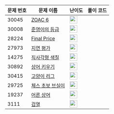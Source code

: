 | 문제 번호 | 문제 이름 | 난이도 | 풀이 코드 |
| --- | --- | --- | --- |
| 30045 | [ZOAC 6](https://www.acmicpc.net/problem/30045) | <img height="25px" width="25px=" src="https://static.solved.ac/tier_small/2.svg"/> |  |
| 30008 | [준영이의 등급](https://www.acmicpc.net/problem/30008) | <img height="25px" width="25px=" src="https://static.solved.ac/tier_small/2.svg"/> |  |
| 28224 | [Final Price](https://www.acmicpc.net/problem/28224) | <img height="25px" width="25px=" src="https://static.solved.ac/tier_small/2.svg"/> |  |
| 27973 | [지연 평가](https://www.acmicpc.net/problem/27973) | <img height="25px" width="25px=" src="https://static.solved.ac/tier_small/10.svg"/> |  |
| 14275 | [직사각형 색칠](https://www.acmicpc.net/problem/14275) | <img height="25px" width="25px=" src="https://static.solved.ac/tier_small/20.svg"/> |  |
| 30892 | [상어 키우기](https://www.acmicpc.net/problem/30892) | <img height="25px" width="25px=" src="https://static.solved.ac/tier_small/10.svg"/> |  |
| 30415 | [고양이 리그](https://www.acmicpc.net/problem/30415) | <img height="25px" width="25px=" src="https://static.solved.ac/tier_small/15.svg"/> |  |
| 29725 | [체스 초보 브실이](https://www.acmicpc.net/problem/29725) | <img height="25px" width="25px=" src="https://static.solved.ac/tier_small/2.svg"/> |  |
| 19237 | [어른 상어](https://www.acmicpc.net/problem/19237) | <img height="25px" width="25px=" src="https://static.solved.ac/tier_small/14.svg"/> |  |
| 3111 | [검열](https://www.acmicpc.net/problem/3111) | <img height="25px" width="25px=" src="https://static.solved.ac/tier_small/17.svg"/> |  |
